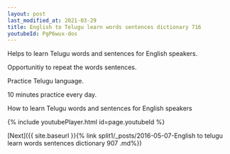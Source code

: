 ```yaml
---
layout: post
last_modified_at: 2021-03-29
title: English to Telugu learn words sentences dictionary 716 
youtubeId: PgP6wux-dos
---
```

 
 
Helps to learn Telugu words and sentences for English speakers.

Opportunitiy to repeat the words sentences. 

Practice Telugu language. 
 
10 minutes practice every day. 
 
How to learn Telugu words and sentences for English speakers 
 
{% include youtubePlayer.html id=page.youtubeId %}
 
 
[Next]({{ site.baseurl }}{% link  split1/_posts/2016-05-07-English to telugu learn words sentences dictionary 907 .md%})
 
